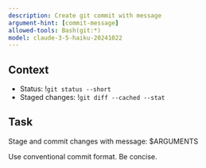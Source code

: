 ```yaml
---
description: Create git commit with message
argument-hint: [commit-message]
allowed-tools: Bash(git:*)
model: claude-3-5-haiku-20241022
---
```


## Context
- Status: !`git status --short`
- Staged changes: !`git diff --cached --stat`

## Task
Stage and commit changes with message: $ARGUMENTS

Use conventional commit format. Be concise.